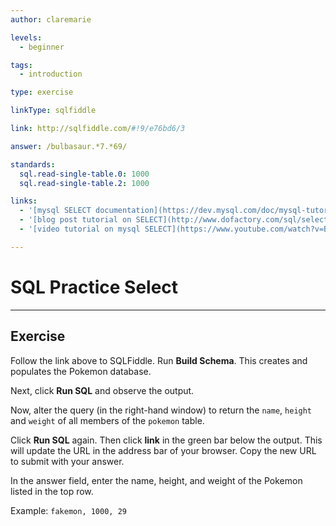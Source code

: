 ```yaml
---
author: claremarie

levels:
  - beginner

tags:
  - introduction

type: exercise

linkType: sqlfiddle

link: http://sqlfiddle.com/#!9/e76bd6/3

answer: /bulbasaur.*7.*69/

standards:
  sql.read-single-table.0: 1000
  sql.read-single-table.2: 1000

links:
  - '[mysql SELECT documentation](https://dev.mysql.com/doc/mysql-tutorial-excerpt/5.6/en/selecting-rows.html){website}'
  - '[blog post tutorial on SELECT](http://www.dofactory.com/sql/select){website}'
  - '[video tutorial on mysql SELECT](https://www.youtube.com/watch?v=BgK88mlgA6I){video}'

---
```

# SQL Practice Select

---        
## Exercise

Follow the link above to SQLFiddle. Run **Build Schema**. This creates and populates the Pokemon database.

Next, click **Run SQL** and observe the output.

Now, alter the query (in the right-hand window) to return the `name`, `height` and `weight` of all members of the `pokemon` table.

Click **Run SQL** again. Then click **link** in the green bar below the output. This will update the URL in the address bar of your browser. Copy the new URL to submit with your answer.

In the answer field, enter the name, height, and weight of the Pokemon listed in the top row.

Example: `fakemon, 1000, 29`
